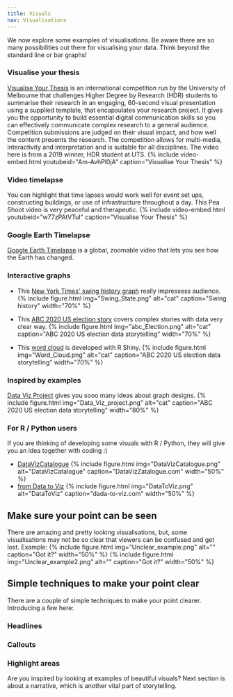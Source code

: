 ```yaml
---
title: Visuals
nav: Visualisations
---
```



We now explore some examples of visualisations. Be aware there are so many possibilities out there for visualising your data. Think beyond the standard line or bar graphs!

### Visualise your thesis
[Visualise Your Thesis](https://library.unimelb.edu.au/research/visualise-your-thesis#resources) is an international competition run by the University of Melbourne that challenges Higher Degree by Research (HDR) students to summarise their research in an engaging, 60-second visual presentation using a supplied template, that encapsulates your research project. It gives you the opportunity to build essential digital communication skills so you can effectively communicate complex research to a general audience. Competition submissions are judged on their visual impact, and how well the content presents the research. The competition allows for multi-media, interactivity and interpretation and is suitable for all disciplines. The video here is from a 2019 winner, HDR student at UTS.
{% include video-embed.html youtubeid="Am-AvhPl0jA" caption="Visualise Your Thesis" %}

### Video timelapse
You can highlight that time lapses would work well for event set ups, constructing buildings, or use of infrastructure throughout a day. This Pea Shoot video is very peaceful and therapeutic. 
{% include video-embed.html youtubeid="w77zPAtVTuI" caption="Visualise Your Thesis" %}

### Google Earth Timelapse
[Google Earth Timelapse](https://earthengine.google.com/timelapse/) is a global, zoomable video that lets you see how the Earth has changed.

### Interactive graphs
- This [New York Times' swing history graph](http://www.nytimes.com/interactive/2012/10/15/us/politics/swing-history.html) really impressess audience.
{% include figure.html img="Swing_State.png" alt="cat" caption="Swing history" width="70%" %}

- This [ABC 2020 US election story](https://www.abc.net.au/news/2020-11-02/us-election-trump-biden-states-polling/12822296) covers complex stories with data very clear way.
{% include figure.html img="abc_Election.png" alt="cat" caption="ABC 2020 US election data storytelling" width="70%" %}

- This [word cloud](https://shiny.rstudio.com/gallery/word-cloud.html) is developed with R Shiny.
{% include figure.html img="Word_Cloud.png" alt="cat" caption="ABC 2020 US election data storytelling" width="70%" %}
 
### Inspired by examples
[Data Viz Project](https://datavizproject.com/) gives you sooo many ideas about graph designs.
{% include figure.html img="Data_Viz_project.png" alt="cat" caption="ABC 2020 US election data storytelling" width="80%" %}
 
### For R / Python users
If you are thinking of developing some visuals with R / Python, they will give you an idea together with coding :)
- [DataVizCatalogue](https://datavizcatalogue.com/)
{% include figure.html img="DataVizCatalogue.png" alt="DataVizCatalogue" caption="DataVizZatalogue.com" width="50%" %}
- [from Data to Viz](https://www.data-to-viz.com/)
{% include figure.html img="DataToViz.png" alt="DataToViz" caption="dada-to-viz.com" width="50%" %}

## Make sure your point can be seen
There are amazing and pretty looking visualisations, but, some visualisations may not be so clear that viewers can be confused and get lost.
Example:
 {% include figure.html img="Unclear_example.png" alt="" caption="Got it?" width="50%" %}
 {% include figure.html img="Unclear_example2.png" alt="" caption="Got it?" width="50%" %}

## Simple techniques to make your point clear
There are a couple of simple techniques to make your point clearer. Introducing a few here:
### Headlines
### Callouts
### Highlight areas


Are you inspired by looking at examples of beautiful visuals?
Next section is about a narrative, which is another vital part of storytelling.




